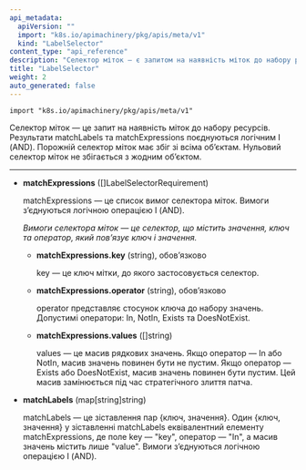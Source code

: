 ```yaml
---
api_metadata:
  apiVersion: ""
  import: "k8s.io/apimachinery/pkg/apis/meta/v1"
  kind: "LabelSelector"
content_type: "api_reference"
description: "Селектор міток — є запитом на наявність міток до набору ресурсів."
title: "LabelSelector"
weight: 2
auto_generated: false
---
```


`import "k8s.io/apimachinery/pkg/apis/meta/v1"`

Селектор міток — це запит на наявність міток до набору ресурсів. Результати matchLabels та matchExpressions поєднуються логічним І (AND). Порожній селектор міток має збіг зі всіма обʼєктам. Нульовий селектор міток не збігається з жодним обʼєктом.

---

- **matchExpressions** ([]LabelSelectorRequirement)

  matchExpressions — це список вимог селектора міток. Вимоги зʼєднуються логічною операцією І (AND).

  <a name="LabelSelectorRequirement"></a>
  *Вимоги селектора міток — це селектор, що містить значення, ключ та оператор, який повʼязує ключ і значення.*

  - **matchExpressions.key** (string), обовʼязково

    key — це ключ мітки, до якого застосовується селектор.

  - **matchExpressions.operator** (string), обовʼязково

    operator представляє стосунок ключа до набору значень. Допустимі оператори: In, NotIn, Exists та DoesNotExist.

  - **matchExpressions.values** ([]string)

    values — це масив рядкових значень. Якщо оператор — In або NotIn, масив значень повинен бути не пустим. Якщо оператор — Exists або DoesNotExist, масив значень повинен бути пустим. Цей масив замінюється під час стратегічного злиття патча.

- **matchLabels** (map[string]string)

  matchLabels — це зіставлення пар {ключ, значення}. Один {ключ, значення} у зіставленні matchLabels еквівалентний елементу matchExpressions, де поле key — "key", оператор — "In", а масив значень містить лише "value". Вимоги зʼєднуються логічною операцією І (AND).
  
